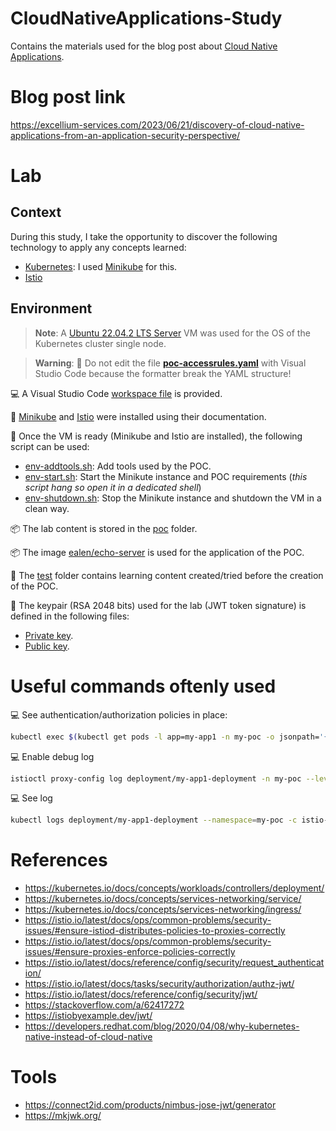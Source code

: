 # CloudNativeApplications-Study

Contains the materials used for the blog post about [Cloud Native Applications](https://aws.amazon.com/what-is/cloud-native/).

# Blog post link

https://excellium-services.com/2023/06/21/discovery-of-cloud-native-applications-from-an-application-security-perspective/

# Lab

## Context

During this study, I take the opportunity to discover the following technology to apply any concepts learned:

* [Kubernetes](https://kubernetes.io/): I used [Minikube](https://minikube.sigs.k8s.io/docs/) for this.
* [Istio](https://istio.io/)

## Environment

> **Note**: A [Ubuntu 22.04.2 LTS Server](https://ubuntu.com/download/server) VM was used for the OS of the Kubernetes cluster single node.

> **Warning**: 🚨 Do not edit the file **[poc-accessrules.yaml](poc/poc-accessrules.yaml)** with Visual Studio Code because the formatter break the YAML structure!

💻 A Visual Studio Code [workspace file](prj.code-workspace) is provided.

💬 [Minikube](https://minikube.sigs.k8s.io/docs/) and [Istio](https://istio.io/) were installed using their documentation.

📑 Once the VM is ready (Minikube and Istio are installed), the following script can be used:

* [env-addtools.sh](env-addtools.sh): Add tools used by the POC.
* [env-start.sh](env-start.sh): Start the Minikute instance and POC requirements (*this script hang so open it in a dedicated shell*)
* [env-shutdown.sh](env-shutdown.sh): Stop the Minikute instance and shutdown the VM in a clean way.

📦 The lab content is stored in the [poc](poc/) folder.

📦 The image [ealen/echo-server](https://hub.docker.com/r/ealen/echo-server) is used for the application of the POC.

🧪 The [test](tests/) folder contains learning content created/tried before the creation of the POC.

🔑 The keypair (RSA 2048 bits) used for the lab (JWT token signature) is defined in the following files:

* [Private key](poc/rsa-2048-private.jwks.json).
* [Public key](poc/rsa-2048-public.jwks.json).

# Useful commands oftenly used

💻 See authentication/authorization policies in place:

```bash
kubectl exec $(kubectl get pods -l app=my-app1 -n my-poc -o jsonpath='{.items[0].metadata.name}') -n my-poc -c istio-proxy -- pilot-agent request GET config_dump
```

💻 Enable debug log

```bash
istioctl proxy-config log deployment/my-app1-deployment -n my-poc --level "rbac:debug"
```

💻 See log

```bash
kubectl logs deployment/my-app1-deployment --namespace=my-poc -c istio-proxy
```

# References

* <https://kubernetes.io/docs/concepts/workloads/controllers/deployment/>
* <https://kubernetes.io/docs/concepts/services-networking/service/>
* <https://kubernetes.io/docs/concepts/services-networking/ingress/>
* <https://istio.io/latest/docs/ops/common-problems/security-issues/#ensure-istiod-distributes-policies-to-proxies-correctly>
* <https://istio.io/latest/docs/ops/common-problems/security-issues/#ensure-proxies-enforce-policies-correctly>
* <https://istio.io/latest/docs/reference/config/security/request_authentication/>
* <https://istio.io/latest/docs/tasks/security/authorization/authz-jwt/>
* <https://istio.io/latest/docs/reference/config/security/jwt/>
* <https://stackoverflow.com/a/62417272>
* <https://istiobyexample.dev/jwt/>
* <https://developers.redhat.com/blog/2020/04/08/why-kubernetes-native-instead-of-cloud-native>

# Tools

* <https://connect2id.com/products/nimbus-jose-jwt/generator>
* <https://mkjwk.org/>
